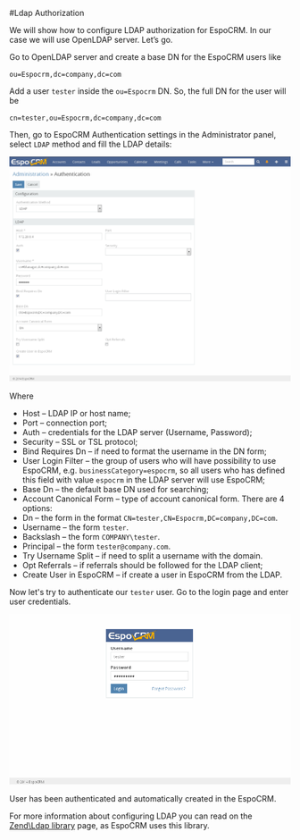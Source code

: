 #Ldap Authorization

We will show how to configure LDAP authorization for EspoCRM. In our case we will use OpenLDAP server. Let’s go.

Go to OpenLDAP server and create a base DN for the EspoCRM users like
```
ou=Espocrm,dc=company,dc=com
```

Add a user `tester` inside the `ou=Espocrm` DN. So, the full DN for the user will be
```
cn=tester,ou=Espocrm,dc=company,dc=com
```

Then, go to EspoCRM  Authentication settings in the Administrator panel, select `LDAP` method and fill the LDAP details:

![1](../_static/images/administration/ldap-authorization/1.png)

Where
* Host – LDAP IP or host name;
* Port – connection port;
* Auth – credentials for the LDAP server (Username, Password);
* Security – SSL or TSL protocol;
* Bind Requires Dn – if need to format the username in the DN form;
* User Login Filter – the group of users who will have possibility to use EspoCRM, e.g. `businessCategory=espocrm`, so all users who has defined this field with value `espocrm` in the LDAP server will use EspoCRM;
* Base Dn – the default base DN used for searching;
* Account Canonical Form – type of account canonical form. There are 4 options:
* Dn – the form in the format `CN=tester,CN=Espocrm,DC=company,DC=com`.
* Username – the form `tester`.
* Backslash – the form `COMPANY\tester`.
* Principal – the form `tester@company.com`.
* Try Username Split – if need to split a username with the domain.
* Opt Referrals – if referrals should be followed for the LDAP client;
* Create User in EspoCRM – if create a user in EspoCRM from the LDAP.

Now let's try to authenticate our `tester` user. Go to the login page and enter user credentials.

![2](../_static/images/administration/ldap-authorization/2.png)

User has been authenticated and automatically created in the EspoCRM.

For more information about configuring LDAP you can read on the [Zend\Ldap library](http://framework.zend.com/manual/2.2/en/modules/zend.ldap.introduction.html) page, as EspoCRM uses this library.




